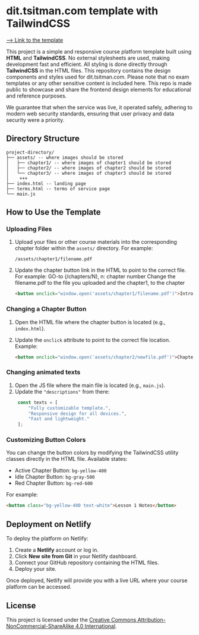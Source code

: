 
# dit.tsitman.com template with TailwindCSS
 [--> Link to the template](https://teal-heliotrope-5252de.netlify.app/)

This project is a simple and responsive course platform template built using **HTML** and **TailwindCSS**. No external stylesheets are used, making development fast and efficient. All styling is done directly through **TailwindCSS** in the HTML files. This repository contains the design components and styles used for dit.tsitman.com. Please note that no exam templates or any other sensitive content is included here. This repo is made public to showcase and share the frontend design elements for educational and reference purposes.

We guarantee that when the service was live, it operated safely, adhering to modern web security standards, ensuring that user privacy and data security were a priority.

## Directory Structure

```
project-directory/ 
├── assets/ -- where images should be stored
│   ├── chapter1/ -- where images of chapter1 should be stored
│   ├── chapter2/ -- where images of chapter2 should be stored
│   └── chapter3/ -- where images of chapter3 should be stored
│    +++
├── index.html -- landing page
├── terms.html -- terms of service page
└── main.js
```

## How to Use the Template

### Uploading Files

1. Upload your files or other course materials into the corresponding chapter folder within the `assets/` directory. For example:

   ```
   /assets/chapter1/filename.pdf
   ```

2. Update the chapter button link in the HTML to point to the correct file. For example:
GO-to (/chapters/N), n: chapter number 
Change the filename.pdf to the file you uploaded and the chapter1, to the chapter 
   ```html
   <button onclick="window.open('assets/chapter1/filename.pdf')">Introducion to Programming [2023]</button>
   ```

### Changing a Chapter Button

1. Open the HTML file where the chapter button is located (e.g., `index.html`).
2. Update the `onclick` attribute to point to the correct file location. Example:

   ```html
   <button onclick="window.open('assets/chapter2/newfile.pdf')">Chapter N</button>
   ```

### Changing animated texts

1. Open the JS file where the main file is located (e.g., `main.js`).
2. Update the `"descriptions"` from there:
   ```js
    const texts = [
        "Fully customizable template.",
        "Responsive design for all devices.",
        "Fast and lightweight."
    ];
   ```
   
### Customizing Button Colors

You can change the button colors by modifying the TailwindCSS utility classes directly in the HTML file. Available states:
- Active Chapter Button: `bg-yellow-400`
- Idle Chapter Button: `bg-gray-500`
- Red Chapter Button: `bg-red-600`

For example:

```html
<button class="bg-yellow-400 text-white">Lesson 1 Notes</button>
```

## Deployment on Netlify

To deploy the platform on Netlify:

1. Create a **Netlify** account or log in.
2. Click **New site from Git** in your Netlify dashboard.
3. Connect your GitHub repository containing the HTML files.
4. Deploy your site.

Once deployed, Netlify will provide you with a live URL where your course platform can be accessed.

## License

This project is licensed under the [Creative Commons Attribution-NonCommercial-ShareAlike 4.0 International](https://creativecommons.org/licenses/by-nc-sa/4.0/).
